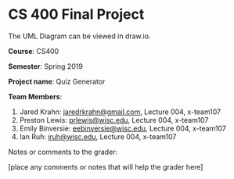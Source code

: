 # CS 400 Final Project
The UML Diagram can be viewed in draw.io.

**Course**: CS400

**Semester**: Spring 2019

**Project name**: Quiz Generator

**Team Members**:
1. Jared Krahn: jaredrkrahn@gmail.com, Lecture 004, x-team107
2. Preston Lewis: prlewis@wisc.edu, Lecture 004, x-team107
3. Emily Binversie: eebinversie@wisc.edu, Lecture 004, x-team107
4. Ian Ruh: iruh@wisc.edu, Lecture 004, x-team107

Notes or comments to the grader:

[place any comments or notes that will help the grader here]



